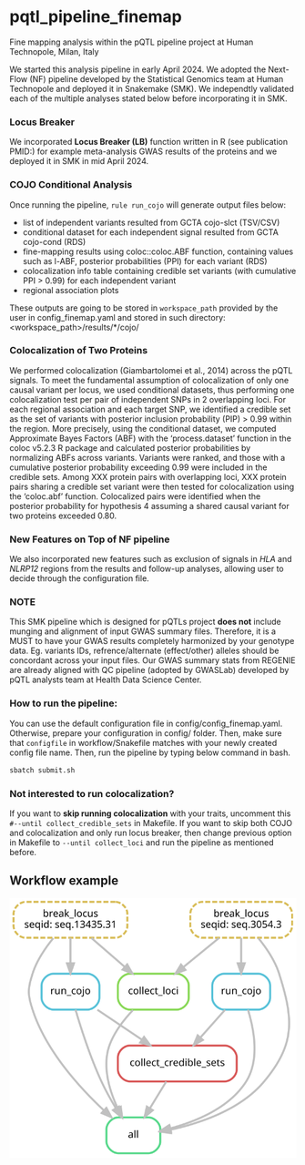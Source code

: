 # pqtl_pipeline_finemap
Fine mapping analysis within the pQTL pipeline project at Human Technopole, Milan, Italy

We started this analysis pipeline in early April 2024. We adopted the Next-Flow (NF) pipeline developed by the Statistical Genomics team at Human Technopole and deployed it in Snakemake (SMK). We independtly validated each of the multiple analyses stated below before incorporating it in SMK.


### Locus Breaker

We incorporated **Locus Breaker (LB)** function written in R (see publication PMID:) for example meta-analysis GWAS results of the proteins and we deployed it in SMK in mid April 2024.


### COJO Conditional Analysis
Once running the pipeline, `rule run_cojo` will generate output files below:
- list of independent variants resulted from GCTA cojo-slct (TSV/CSV)
- conditional dataset for each independent signal resulted from GCTA cojo-cond (RDS)
- fine-mapping results using coloc::coloc.ABF function, containing values such as l-ABF, posterior probabilities (PPI) for each variant (RDS)
- colocalization info table containing credible set variants (with cumulative PPI > 0.99) for each independent variant
- regional association plots

These outputs are going to be stored in `workspace_path` provided by the user in config_finemap.yaml and stored in such directory:
<workspace_path>/results/*/cojo/<seqid>


### Colocalization of Two Proteins
We performed colocalization (Giambartolomei et al., 2014) across the pQTL signals. To meet the fundamental assumption of colocalization of only one causal variant per locus, we used conditional datasets, thus performing one colocalization test per pair of independent SNPs in 2 overlapping loci. For each regional association and each target SNP, we identified a credible set as the set of variants with posterior inclusion probability (PIP) > 0.99 within the region. More precisely, using the conditional dataset, we computed Approximate Bayes Factors (ABF) with the ‘process.dataset’ function in the coloc v5.2.3 R package and calculated posterior probabilities by normalizing ABFs across variants. Variants were ranked, and those with a cumulative posterior probability exceeding 0.99 were included in the credible sets. Among XXX protein pairs with overlapping loci, XXX protein pairs sharing a credible set variant were then tested for colocalization using the ‘coloc.abf’ function. Colocalized pairs were identified when the posterior probability for hypothesis 4 assuming a shared causal variant for two proteins exceeded 0.80.


### New Features on Top of NF pipeline
We also incorporated new features such as exclusion of signals in *HLA* and *NLRP12* regions from the results and follow-up analyses, allowing user to decide through the configuration file.


### NOTE
This SMK pipeline which is designed for pQTLs project **does not** include munging and alignment of input GWAS summary files. Therefore, it is a MUST to have your GWAS results completely harmonized by your genotype data. Eg. variants IDs, refrence/alternate (effect/other) alleles should be concordant across your input files. Our GWAS summary stats from REGENIE are already aligned with QC pipeline (adopted by GWASLab) developed by pQTL analysts team at Health Data Science Center.


### How to run the pipeline:
You can use the default configuration file in config/config_finemap.yaml. Otherwise, prepare your configuration in config/ folder. Then, make sure that `configfile` in workflow/Snakefile matches with your newly created config file name. Then, run the pipeline by typing below command in bash.

```bash
sbatch submit.sh
```

### Not interested to run colocalization?
If you want to **skip running colocalization** with your traits, uncomment this `#--until collect_credible_sets` in Makefile. If you want to skip both COJO and colocalization and only run locus breaker, then change previous option in Makefile to `--until collect_loci` and run the pipeline as mentioned before.

## Workflow example

<img src="dag.svg" alt="example workflow">
